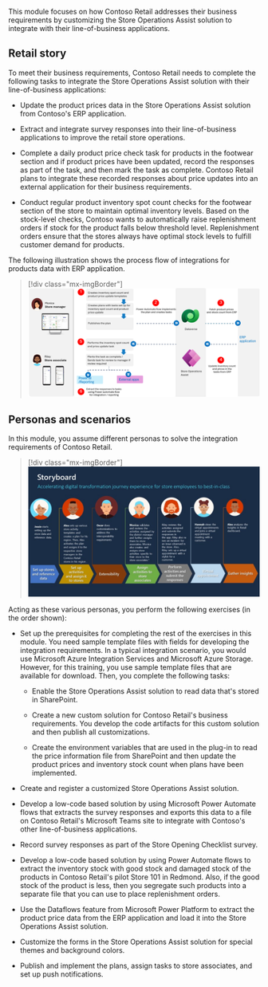 This module focuses on how Contoso Retail addresses their business requirements by customizing the Store Operations Assist solution to integrate with their line-of-business applications.

## Retail story

To meet their business requirements, Contoso Retail needs to complete the following tasks to integrate the Store Operations Assist solution with their line-of-business applications:  

- Update the product prices data in the Store Operations Assist solution from Contoso's ERP application. 

- Extract and integrate survey responses into their line-of-business applications to improve the retail store operations. 

- Complete a daily product price check task for products in the footwear section and if product prices have been updated, record the responses as part of the task, and then mark the task as complete. Contoso Retail plans to integrate these recorded responses about price updates into an external application for their business requirements. 

- Conduct regular product inventory spot count checks for the footwear section of the store to maintain optimal inventory levels. Based on the stock-level checks, Contoso wants to automatically raise replenishment orders if stock for the product falls below threshold level. Replenishment orders ensure that the stores always have optimal stock levels to fulfill customer demand for products.

The following illustration shows the process flow of integrations for products data with ERP application. 
 
> [!div class="mx-imgBorder"]
> [![Diagram of the process flow of integrations for products data with an ERP application.](../media/integrations.png)](../media/integrations.png#lightbox)

## Personas and scenarios

In this module, you assume different personas to solve the integration requirements of Contoso Retail.

> [!div class="mx-imgBorder"]
> [![Diagram showing the six personas who perform the work, with focus on the system administrator.](../media/personas.svg)](../media/personas.svg#lightbox)

Acting as these various personas, you perform the following exercises (in the order shown): 

- Set up the prerequisites for completing the rest of the exercises in this module. You need sample template files with fields for developing the integration requirements. In a typical integration scenario, you would use Microsoft Azure Integration Services and Microsoft Azure Storage. However, for this training, you use sample template files that are available for download. Then, you complete the following tasks:

   - Enable the Store Operations Assist solution to read data that's stored in SharePoint. 

   - Create a new custom solution for Contoso Retail's business requirements. You develop the code artifacts for this custom solution and then publish all customizations. 

   - Create the environment variables that are used in the plug-in to read the price information file from SharePoint and then update the product prices and inventory stock count when plans have been implemented.

- Create and register a customized Store Operations Assist solution. 

- Develop a low-code based solution by using Microsoft Power Automate flows that extracts the survey responses and exports this data to a file on Contoso Retail's Microsoft Teams site to integrate with Contoso's other line-of-business applications. 

- Record survey responses as part of the Store Opening Checklist survey.

- Develop a low-code based solution by using Power Automate flows to extract the inventory stock with good stock and damaged stock of the products in Contoso Retail's pilot Store 101 in Redmond. Also, if the good stock of the product is less, then you segregate such products into a separate file that you can use to place replenishment orders.

- Use the Dataflows feature from Microsoft Power Platform to extract the product price data from the ERP application and load it into the Store Operations Assist solution.

- Customize the forms in the Store Operations Assist solution for special themes and background colors.

- Publish and implement the plans, assign tasks to store associates, and set up push notifications. 

